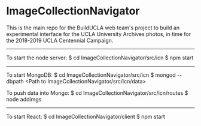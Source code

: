 # ImageCollectionNavigator
This is the main repo for the BuildUCLA web team's project to build an experimental interface for the UCLA University Archives photos, in time for the 2018-2019 UCLA Centennial Campaign.


------------------
To start the node server:
$ cd ImageCollectionNavigator/src/icn
$ npm start

------------------
To start MongoDB:
$ cd ImageCollectionNavigator/src/icn
$ mongod --dbpath <Path to ImageCollectionNavigator/src/icn/data>

To push data into Mongo:
$ cd ImageCollectionNavigator/src/icn/routes
$ node addimgs

------------------
To start React:
$ cd ImageCollectionNavigator/client
$ npm start